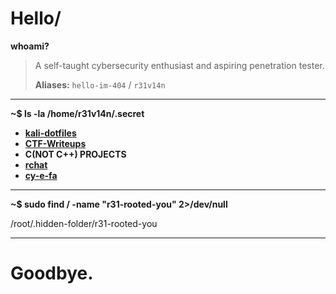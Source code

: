 # Hello/

**whoami?**
> A self-taught cybersecurity enthusiast and aspiring penetration tester.
> 
> **Aliases:** `hello-im-404` / `r31v14n`

---

**~$ ls -la /home/r31v14n/.secret**

*   **[kali-dotfiles](https://github.com/hello-im-404/my-kali-dot)** 
*   **[CTF-Writeups](https://github.com/hello-im-404/CTF-writeups)** 
*   **C(NOT C++) PROJECTS**
*   **[rchat](https://github.com/hello-im-404/rchat)** 
*   **[cy-e-fa](https://github.com/hello-im-404/cy-e-fa)** 

---

**~$ sudo find / -name "r31-rooted-you" 2>/dev/null**    

/root/.hidden-folder/r31-rooted-you

---

# Goodbye.

